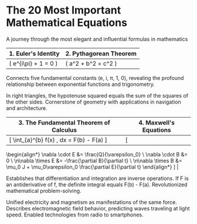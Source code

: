 # The 20 Most Important Mathematical Equations

A journey through the most elegant and influential formulas in mathematics

| 1. Euler's Identity | 2. Pythagorean Theorem |
|---------------------|------------------------|
| \( e^{i\pi} + 1 = 0 \) | \( a^2 + b^2 = c^2 \) |

Connects five fundamental constants (e, i, π, 1, 0), revealing the profound relationship between exponential functions and trigonometry.

In right triangles, the hypotenuse squared equals the sum of the squares of the other sides. Cornerstone of geometry with applications in navigation and architecture.

| 3. The Fundamental Theorem of Calculus | 4. Maxwell's Equations |
|----------------------------------------|------------------------|
| \[ \int_{a}^{b} f(x) \, dx = F(b) - F(a) \] | \[
\begin{align*}
\nabla \cdot E &= \frac{Q}{\varepsilon_0} \\
\nabla \cdot B &= 0 \\
\n\nabla \times E &= -\frac{\partial B}{\partial t} \\
\n\nabla \times B &= \mu_0 J + \mu_0\varepsilon_0 \frac{\partial E}{\partial t}
\end{align*}
\] |

Establishes that differentiation and integration are inverse operations. If F is an antiderivative of f, the definite integral equals F(b) - F(a). Revolutionized mathematical problem-solving.

Unified electricity and magnetism as manifestations of the same force. Describes electromagnetic field behavior, predicting waves traveling at light speed. Enabled technologies from radio to smartphones.